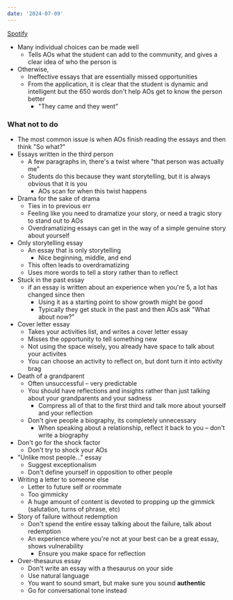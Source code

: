 ```yaml
---
date: '2024-07-09'
---
```


[Spotify](https://open.spotify.com/episode/6f99vibOrc4XUUFu792GsG?si=cfb0cdfec6f64acf)

- Many individual choices can be made well
	- Tells AOs what the student can add to the community, and gives a clear idea of who the person is
- Otherwise,
	- Ineffective essays that are essentially missed opportunities
	- From the application, it is clear that the student is dynamic and intelligent but the 650 words don't help AOs get to know the person better
		- "They came and they went"

### What not to do
- The most common issue is when AOs finish reading the essays and then think "So what?"
- Essays written in the third person
	- A few paragraphs in, there's a twist where "that person was actually me"
	- Students do this because they want storytelling, but it is always obvious that it is you
		- AOs scan for when this twist happens
- Drama for the sake of drama
	- Ties in to previous err
	- Feeling like you need to dramatize your story, or need a tragic story to stand out to AOs
	- Overdramatizing essays can get in the way of a simple genuine story about yourself
-  Only storytelling essay
	- An essay that is only storytelling
		- Nice beginning, middle, and end
	- This often leads to overdramatizing
	- Uses more words to tell a story rather than to reflect
- Stuck in the past essay
	- if an essay is written about an experience when you're 5, a lot has changed since then
		- Using it as a starting point to show growth might be good
		- Typically they get stuck in the past and then AOs ask "What about now?"
- Cover letter essay
	- Takes your activities list, and writes a cover letter essay 
	- Misses the opportunity to tell something new
	- Not using the space wisely, you already have space to talk about your activites
	- You can choose an activity to reflect on, but dont turn it into activity brag
- Death of a grandparent
	- Often unsuccessful – very predictable
	- You should have reflections and insights rather than just talking about your grandparents and your sadness
		- Compress all of that to the first third and talk more about yourself and your reflection
	- Don't give people a biography, its completely unnecessary
		- When speaking about a relationship, reflect it back to you – don't write a biography
- Don't go for the shock factor
	- Don't try to shock your AOs
- "Unlike most people..." essay
	- Suggest exceptionalism 
	- Don't define yourself in opposition to other people
- Writing a letter to someone else
	- Letter to future self or roommate
	- Too gimmicky
	- A huge amount of content is devoted to propping up the gimmick (salutation, turns of phrase, etc)
- Story of failure without redemption
	- Don't spend the entire essay talking about the failure, talk about redemption
	- An experience where you're not at your best can be a great essay, shows vulnerability
		- Ensure you make space for reflection
- Over-thesaurus essay
	- Don't write an essay with a thesaurus on your side
	- Use natural language
	- You want to sound smart, but make sure you sound **authentic**
	- Go for conversational tone instead
